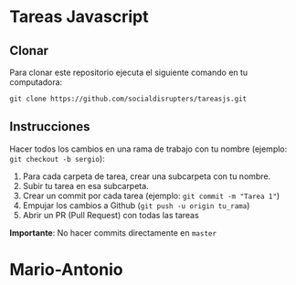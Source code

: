# Tareas Javascript

## Clonar

Para clonar este repositorio ejecuta el siguiente comando en tu computadora:

`git clone https://github.com/socialdisrupters/tareasjs.git`

## Instrucciones

Hacer todos los cambios en una rama de trabajo con tu nombre (ejemplo: `git checkout -b sergio`):

1. Para cada carpeta de tarea, crear una subcarpeta con tu nombre.
2. Subir tu tarea en esa subcarpeta.
3. Crear un commit por cada tarea (ejemplo: `git commit -m "Tarea 1"`)
4. Empujar los cambios a Github (`git push -u origin tu_rama`)
5. Abrir un PR (Pull Request) con todas las tareas

**Importante**: No hacer commits directamente en `master`
# Mario-Antonio
